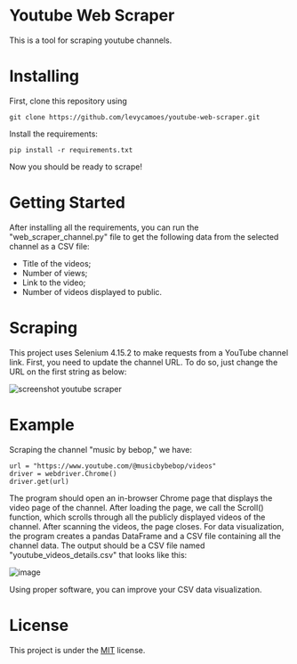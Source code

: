 # Youtube Web Scraper

This is a tool for scraping youtube channels.

# Installing

First, clone this repository using
```
git clone https://github.com/levycamoes/youtube-web-scraper.git
```
Install the requirements:
```
pip install -r requirements.txt
```
Now you should be ready to scrape!

# Getting Started
After installing all the requirements, you can run the "web_scraper_channel.py" file to get the following data from the selected channel as a CSV file:
* Title of the videos;
* Number of views;
* Link to the video;
* Number of videos displayed to public.

# Scraping

This project uses Selenium 4.15.2 to make requests from a YouTube channel link. First, you need to update the channel URL. To do so, just change the URL on the first string as below:

![screenshot youtube scraper](https://github.com/levycamoes/youtube-web-scraper/assets/98728758/d54730a1-1304-4173-bfa7-fde57ae0346a)

# Example

Scraping the channel "music by bebop," we have:
```
url = "https://www.youtube.com/@musicbybebop/videos"
driver = webdriver.Chrome()
driver.get(url)
```
The program should open an in-browser Chrome page that displays the video page of the channel.
After loading the page, we call the Scroll() function, which scrolls through all the publicly displayed videos of the channel. After scanning the videos, the page closes.
For data visualization, the program creates a pandas DataFrame and a CSV file containing all the channel data.
The output should be a CSV file named "youtube_videos_details.csv" that looks like this:

![image](https://github.com/levycamoes/youtube-web-scraper/assets/98728758/ad096515-6de0-4668-952f-ba6b195b6ecb)

Using proper software, you can improve your CSV data visualization.

# License

This project is under the [MIT](./LICENSE) license. 
